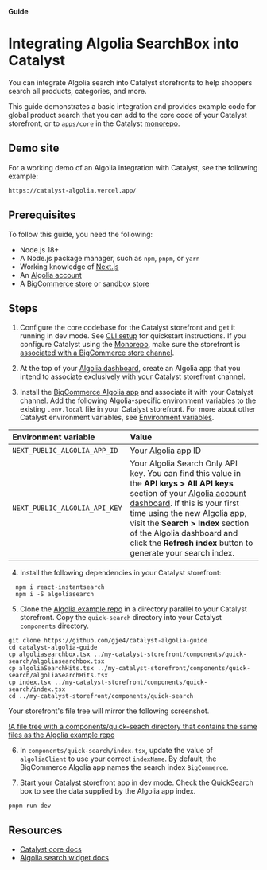 **Guide**
# Integrating Algolia SearchBox into Catalyst

You can integrate Algolia search into Catalyst storefronts to help shoppers search all products, categories, and more.

This guide demonstrates a basic integration and provides example code for global product search that you can add to the core code of your Catalyst storefront, or to `apps/core` in the Catalyst [monorepo](/docs/monorepo).

## Demo site

For a working demo of an Algolia integration with Catalyst, see the following example:

```shell copy
https://catalyst-algolia.vercel.app/
```

## Prerequisites

To follow this guide, you need the following:

* Node.js 18+
* A Node.js package manager, such as `npm`, `pnpm`, or `yarn`
* Working knowledge of [Next.js](https://nextjs.org)
* An [Algolia account](https://dashboard.algolia.com/users/sign_up)
* A [BigCommerce store](https://www.bigcommerce.com/start-your-trial/) or [sandbox store](https://start.bigcommerce.com/developer-sandbox/)

## Steps

1. Configure the core codebase for the Catalyst storefront and get it running in dev mode. See [CLI setup](/docs/cli) for quickstart instructions. If you configure Catalyst using the [Monorepo](/docs/monorepo), make sure the storefront is [associated with a BigCommerce store channel](https://developer.bigcommerce.com/docs/storefront/headless/channels).

2. At the top of your [Algolia dashboard](https://dashboard.algolia.com), create an Algolia app that you intend to associate exclusively with your Catalyst storefront channel.

3. Install the [BigCommerce Algolia app](https://www.bigcommerce.com/apps/algolia-search-discovery/) and associate it with your Catalyst channel. Add the following Algolia-specific environment variables to the existing `.env.local` file in your Catalyst storefront. For more about other Catalyst environment variables, see [Environment variables](/docs/environment-variables).

| Environment variable | Value |
|:---------------------|:------|
| `NEXT_PUBLIC_ALGOLIA_APP_ID` | Your Algolia app ID |
| `NEXT_PUBLIC_ALGOLIA_API_KEY` | Your Algolia Search Only API key. You can find this value in the **API keys > All API keys** section of your [Algolia account dashboard](https://dashboard.algolia.com/account/api-keys/restricted). If this is your first time using the new Algolia app, visit the **Search > Index** section of the Algolia dashboard and click the **Refresh index** button to generate your search index. |

4. Install the following dependencies in your Catalyst storefront:

```shell copy
  npm i react-instantsearch
  npm i -S algoliasearch
```

5. Clone the [Algolia example repo](https://github.com/gje4/catalyst-algolia) in a directory parallel to your Catalyst storefront. Copy the `quick-search` directory into your Catalyst `components` directory.

```shell copy
git clone https://github.com/gje4/catalyst-algolia-guide
cd catalyst-algolia-guide
cp algoliasearchbox.tsx ../my-catalyst-storefront/components/quick-search/algoliasearchbox.tsx
cp algoliaSearchHits.tsx ../my-catalyst-storefront/components/quick-search/algoliaSearchHits.tsx
cp index.tsx ../my-catalyst-storefront/components/quick-search/index.tsx
cd ../my-catalyst-storefront/components/quick-search
```

Your storefront's file tree will mirror the following screenshot.

[!A file tree with a components/quick-seach directory that contains the same files as the Algolia example repo](https://storage.googleapis.com/bigcommerce-production-dev-center/images/catalyst/algolia/algolia-integration-file-tree.png)

6. In `components/quick-search/index.tsx`, update the value of `algoliaClient` to use your correct `indexName`. By default, the BigCommerce Algolia app names the search index `BigCommerce`.

7.  Start your Catalyst storefront app in dev mode. Check the QuickSearch box to see the data supplied by the Algolia app index.

```shell copy
pnpm run dev
```

## Resources

* [Catalyst core docs](https://www.catalyst.dev/docs)
* [Algolia search widget docs](https://www.algolia.com/doc/api-reference/widgets/instantsearch/js/)
